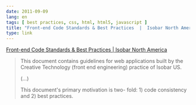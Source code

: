```yaml
---
date: 2011-09-09
lang: en
tags: [ best practices, css, html, html5, javascript ]
title: "Front-end Code Standards & Best Practices  |  Isobar North America"
type: link
---
```


[Front-end Code Standards & Best Practices  |  Isobar North
America](http://na.isobar.com/standards/)

> This document contains guidelines for web applications built by the
> Creative Technology (front end engineering) practice of Isobar US.
>
> (...)
>
> This document's primary motivation is two- fold: 1) code consistency
> and 2) best practices.

